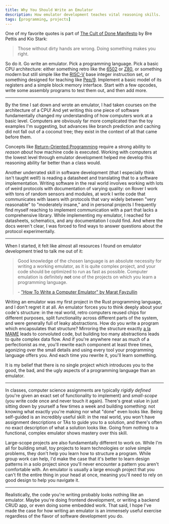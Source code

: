 ```yaml
---
title: Why You Should Write an Emulator
description: How emulator development teaches vital reasoning skills.
tags: [programming, projects]
---
```


One of my favorite quotes is part of [The Cult of Done Manifesto](https://medium.com/@bre/the-cult-of-done-manifesto-724ca1c2ff13) by Bre Pettis and Kio Stark:

> Those without dirty hands are wrong. Doing something makes you right.

So do it. Go write an emulator. Pick a programming language. Pick a basic CPU architecture: either something retro like the [6502](https://www.pagetable.com/c64ref/6502/) or [Z80](https://clrhome.org/table/), or something modern but still simple like the [RISC-V](https://riscv.org/wp-content/uploads/2017/05/riscv-spec-v2.2.pdf) base integer instruction set, or something designed for teaching like [Pep/9](https://github.com/StanWarford/pep9). Implement a basic model of its registers and a simple block memory interface. Start with a few opcodes, write some assembly programs to test them out, and then add more.

---

By the time I sat down and wrote an emulator, I had taken courses on the architecture of a CPU! And yet writing this one piece of software fundamentally changed my understanding of how computers work at a basic level. Computers are obviously far more complicated than the toy examples I'm suggesting, but advances like branch prediction and caching did not fall out of a coconut tree; they exist in the context of all that came before them.

Concepts like [Return-Oriented Programming](https://www.youtube.com/watch?v=8Dcj19KGKWM) require a strong ability to _reason about_ how machine code is executed. Working with computers at the lowest level through emulator development helped me develop this reasoning ability far better than a class would.

Another underrated skill in software development (that I especially think isn't taught well!) is reading a datasheet and translating that to a software implementation. Writing software in the real world involves working with lots of weird protocols with documentation of varying quality: on Rover I work with tons of random sensors and modules, at work I write code that communicates with lasers with protocols that vary widely between "very reasonable" to "moderately insane," and in personal projects I frequently find myself reaching to implement communication with a part that lacks a comprehensive library. While implementing my emulator, I reached for datasheets, schematics, and any documentation I could find. And where the docs weren't clear, I was forced to find ways to answer questions about the protocol experimentally.

---

When I started, it felt like almost all resources I found on emulator development tried to talk me out of it:

> Good knowledge of the chosen language is an absolute necessity for writing a working emulator, as it is quite complex project, and your code should be optimized to run as fast as possible. Computer emulation is definitely **not** one of the projects on which you learn a programming language.
>
> \- ["How To Write a Computer Emulator" by Marat Fayzullin](http://fms.komkon.org/EMUL8/HOWTO.html)

Writing an emulator was my first project in the Rust programming language, and I don't regret it at all. An emulator forces you to think deeply about your code's structure: in the real world, retro computers reused chips for different purposes, split functionality across different parts of the system, and were generally full of leaky abstractions. How do you write a program which encapsulates that structure? Mirroring the structure exactly [a la MAME](https://www.mamedev.org/about.html) leads to convoluted code, but building too many abstractions leads to quite complex data flow. And if you're anywhere near as much of a perfectionist as me, you'll rewrite each component at least three times, agonizing over the small details and using every tool your programming language offers you. And each time you rewrite it, you'll learn something.

It is my belief that there is no single project which introduces you to the good, the bad, and the ugly aspects of a programming language than an emulator.

---

In classes, computer science assignments are typically _rigidly defined_ (you're given an exact set of functionality to implement) and _small-scope_ (you write code once and never touch it again). There's great value in just sitting down by yourself a few times a week and building something: not knowing what exactly you're making nor what "done" even looks like. Being self-guided is an incredibly useful skill: in the real world, you won't have assignment descriptions or TAs to guide you to a solution, and there's often no exact description of what a solution looks like. Going from nothing to a functional, complex emulator shows mastery over this skill.

Large-scope projects are also fundamentally different to work on. While I'm all for building small, toy projects to learn technologies or solve simple problems, they don't help you learn how to structure a program. While group work can help, I'd make the case that it's better to learn design patterns in a solo project since you'll never encounter a pattern you aren't comfortable with. An emulator is usually a large enough project that you can't fit the entire thing in your head at once, meaning you'll need to rely on good design to help you navigate it.

---

Realistically, the code you're writing probably looks nothing like an emulator. Maybe you're doing frontend development, or writing a backend CRUD app, or even doing some embedded work. That said, I hope I've made the case for how writing an emulator is an immensely useful exercise regardless of the flavor of software development you do.
